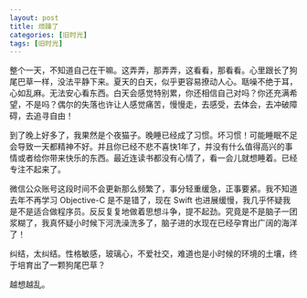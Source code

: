 ```yaml
---
layout: post
title: 烦躁了
categories: [旧时光]
tags: [旧时光]
---
```


整个一天，不知道自己在干嘛。这弄弄，那弄弄，这看看，那看看。心里跟长了狗尾巴草一样，没法平静下来。夏天的白天，似乎更容易撩动人心。聒噪不绝于耳，心如乱麻。无法安心看东西。白天会感觉特别累，你还相信自己对吗？你还充满希望，不是吗？偶尔的失落也许让人感觉痛苦，慢慢走，去感受，去体会，去冲破障碍，去追寻自由！

到了晚上好多了，我果然是个夜猫子。晚睡已经成了习惯。坏习惯！可能睡眠不足会导致一天都精神不好。并且你已经不悲不喜快1年了，并没有什么值得高兴的事情或者给你带来快乐的东西。最近连读书都没有心情了，看一会儿就想睡着。已经专注不起来了。

微信公众账号这段时间不会更新那么频繁了，事分轻重缓急，正事要紧。我不知道去年不再学习 Objective-C 是不是错了，现在 Swift 也进展缓慢，我几乎怀疑我是不是适合做程序员。反反复复地做着思想斗争，提不起劲。究竟是不是脑子一团浆糊了，我真怀疑小时候下河洗澡洗多了，脑子进的水现在已经孕育出广阔的海洋了！

纠结，太纠结。性格敏感，玻璃心，不爱社交，难道也是小时候的环境的土壤，终于培育出了一颗狗尾巴草？

越想越乱。
